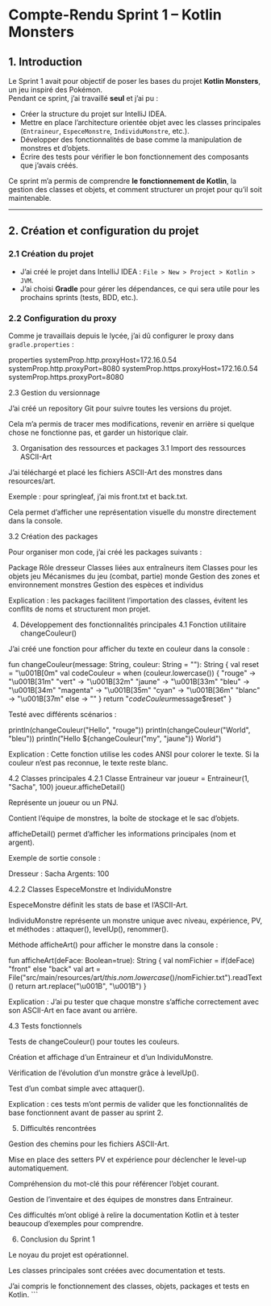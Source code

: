 # Compte-Rendu Sprint 1 – Kotlin Monsters

## 1. Introduction

Le Sprint 1 avait pour objectif de poser les bases du projet **Kotlin Monsters**, un jeu inspiré des Pokémon.  
Pendant ce sprint, j’ai travaillé **seul** et j’ai pu :

- Créer la structure du projet sur IntelliJ IDEA.
- Mettre en place l’architecture orientée objet avec les classes principales (`Entraineur`, `EspeceMonstre`, `IndividuMonstre`, etc.).
- Développer des fonctionnalités de base comme la manipulation de monstres et d’objets.
- Écrire des tests pour vérifier le bon fonctionnement des composants que j’avais créés.

Ce sprint m’a permis de comprendre **le fonctionnement de Kotlin**, la gestion des classes et objets, et comment structurer un projet pour qu’il soit maintenable.

---

## 2. Création et configuration du projet

### 2.1 Création du projet

- J’ai créé le projet dans IntelliJ IDEA : `File > New > Project > Kotlin > JVM`.
- J’ai choisi **Gradle** pour gérer les dépendances, ce qui sera utile pour les prochains sprints (tests, BDD, etc.).

### 2.2 Configuration du proxy

Comme je travaillais depuis le lycée, j’ai dû configurer le proxy dans `gradle.properties` :

properties
systemProp.http.proxyHost=172.16.0.54
systemProp.http.proxyPort=8080
systemProp.https.proxyHost=172.16.0.54
systemProp.https.proxyPort=8080

2.3 Gestion du versionnage

J’ai créé un repository Git pour suivre toutes les versions du projet.

Cela m’a permis de tracer mes modifications, revenir en arrière si quelque chose ne fonctionne pas, et garder un historique clair.

3. Organisation des ressources et packages
3.1 Import des ressources ASCII-Art

J’ai téléchargé et placé les fichiers ASCII-Art des monstres dans resources/art.

Exemple : pour springleaf, j’ai mis front.txt et back.txt.

Cela permet d’afficher une représentation visuelle du monstre directement dans la console.

3.2 Création des packages

Pour organiser mon code, j’ai créé les packages suivants :

Package	Rôle
dresseur	Classes liées aux entraîneurs
item	Classes pour les objets
jeu	Mécanismes du jeu (combat, partie)
monde	Gestion des zones et environnement
monstres	Gestion des espèces et individus

Explication : les packages facilitent l’importation des classes, évitent les conflits de noms et structurent mon projet.

4. Développement des fonctionnalités principales
4.1 Fonction utilitaire changeCouleur()

J’ai créé une fonction pour afficher du texte en couleur dans la console :

fun changeCouleur(message: String, couleur: String = ""): String {
    val reset = "\u001B[0m"
    val codeCouleur = when (couleur.lowercase()) {
        "rouge" -> "\u001B[31m"
        "vert" -> "\u001B[32m"
        "jaune" -> "\u001B[33m"
        "bleu" -> "\u001B[34m"
        "magenta" -> "\u001B[35m"
        "cyan" -> "\u001B[36m"
        "blanc" -> "\u001B[37m"
        else -> ""
    }
    return "$codeCouleur$message$reset"
}


Testé avec différents scénarios :

println(changeCouleur("Hello", "rouge"))
println(changeCouleur("World", "bleu"))
println("Hello ${changeCouleur("my", "jaune")} World")


Explication : Cette fonction utilise les codes ANSI pour colorer le texte.
Si la couleur n’est pas reconnue, le texte reste blanc.

4.2 Classes principales
4.2.1 Classe Entraineur
var joueur = Entraineur(1, "Sacha", 100)
joueur.afficheDetail()


Représente un joueur ou un PNJ.

Contient l’équipe de monstres, la boîte de stockage et le sac d’objets.

afficheDetail() permet d’afficher les informations principales (nom et argent).

Exemple de sortie console :

Dresseur : Sacha
Argents: 100

4.2.2 Classes EspeceMonstre et IndividuMonstre

EspeceMonstre définit les stats de base et l’ASCII-Art.

IndividuMonstre représente un monstre unique avec niveau, expérience, PV, et méthodes : attaquer(), levelUp(), renommer().

Méthode afficheArt() pour afficher le monstre dans la console :

fun afficheArt(deFace: Boolean=true): String {
    val nomFichier = if(deFace) "front" else "back"
    val art = File("src/main/resources/art/${this.nom.lowercase()}/$nomFichier.txt").readText()
    return art.replace("\\u001B", "\u001B")
}


Explication : J’ai pu tester que chaque monstre s’affiche correctement avec son ASCII-Art en face avant ou arrière.

4.3 Tests fonctionnels

Tests de changeCouleur() pour toutes les couleurs.

Création et affichage d’un Entraineur et d’un IndividuMonstre.

Vérification de l’évolution d’un monstre grâce à levelUp().

Test d’un combat simple avec attaquer().

Explication : ces tests m’ont permis de valider que les fonctionnalités de base fonctionnent avant de passer au sprint 2.

5. Difficultés rencontrées

Gestion des chemins pour les fichiers ASCII-Art.

Mise en place des setters PV et expérience pour déclencher le level-up automatiquement.

Compréhension du mot-clé this pour référencer l’objet courant.

Gestion de l’inventaire et des équipes de monstres dans Entraineur.

Ces difficultés m’ont obligé à relire la documentation Kotlin et à tester beaucoup d’exemples pour comprendre.

6. Conclusion du Sprint 1

Le noyau du projet est opérationnel.

Les classes principales sont créées avec documentation et tests.

J’ai compris le fonctionnement des classes, objets, packages et tests en Kotlin. ```
